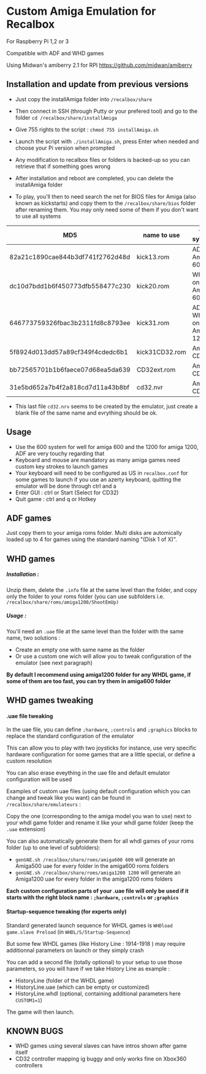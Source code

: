 # Custom Amiga Emulation for Recalbox

For Raspberry Pi 1,2 or 3

Compatible with ADF and WHD games

Using Midwan's amiberry 2.1 for RPI https://github.com/midwan/amiberry


Installation and update from previous versions
----------------------------------------------

- Just copy the installAmiga folder into `/recalbox/share`
- Then connect in SSH (through Putty or your prefered tool) and go to the folder `cd /recalbox/share/installAmiga`
- Give 755 rights to the script : `chmod 755 installAmiga.sh`
- Launch the script with `./installAmiga.sh`, press Enter when needed and choose your Pi version when prompted
- Any modification to recalbox files or folders is backed-up so you can retrieve that if something goes wrong
- After installation and reboot are completed, you can delete the installAmiga folder

- To play, you'll then to need search the net for BIOS files for Amiga (also known as kickstarts) and copy them to the `/recalbox/share/bios` folder after renaming them.
You may only need some of them if you don't want to use all systems

| MD5   | name to use   | for system   |
| ---   | ---   | ---   |
| 82a21c1890cae844b3df741f2762d48d    | kick13.rom      | ADF on Amiga 600   |
| dc10d7bdd1b6f450773dfb558477c230    | kick20.rom      | WHDL on Amiga 600   |
| 646773759326fbac3b2311fd8c8793ee    | kick31.rom      | ADF & WHDL on Amiga 1200   |
| 5f8924d013dd57a89cf349f4cdedc6b1    | kick31CD32.rom      | Amiga CD32   |
| bb72565701b1b6faece07d68ea5da639    | CD32ext.rom      | Amiga CD32   |
| 31e5bd652a7b4f2a818cd7d11a43b8bf    | cd32.nvr      | Amiga CD32   |

- This last file `cd32.nrv` seems to be created by the emulator, just create a blank file of the same name and evrything should be ok.

Usage
-------
- Use the 600 system for well for amiga 600 and the 1200 for amiga 1200, ADF are very touchy regarding that
- Keyboard and mouse are mandatory as many amiga games need custom key strokes to launch games
- Your keyboard will need to be configured as US in `recalbox.conf` for some games to launch if you use an azerty keyboard, quitting the emulator will be done through ctrl and a
- Enter GUI : ctrl or Start (Select for CD32)
- Quit game : ctrl and q or Hotkey

ADF games
---------
Just copy them to your amiga roms folder. Multi disks are automically loaded up to 4 for games using the standard naming "(Disk 1 of X)".

WHD games
------------------------
##### Installation :

Unzip them, delete the `.info` file at the same level than the folder, and copy only the folder to your roms folder (you can use subfolders i.e. `/recalbox/share/roms/amiga1200/ShootEmUp)`

##### Usage :
You'll need an `.uae` file at the same level than the folder with the same name, two solutions :
- Create an empty one with same name as the folder
- Or use a custom one wich will allow you to tweak configuration of the emulator (see next paragraph)

**By default I recommend using amiga1200 folder for any WHDL game, if some of them are too fast, you can try them in amiga600 folder**

WHD games tweaking
------------------
#### .uae file tweaking
In the uae file, you can define `;hardware`, `;controls` and `;graphics` blocks to replace the standard configuration of the emulator

This can allow you to play with two joysticks for instance, use very specific hardware configuration for some games that are a little special, or define a custom resolution

You can also erase eveything in the uae file and default emulator configuration will be used

Examples of custom uae files (using default configuration which you can change and tweak like you want) can be found in `/recalbox/share/emulateurs` :
 
Copy the one (corresponding to the amiga model you wan to use) next to your whdl game folder and rename it like your whdl game folder (keep the `.uae` extension)

You can also automatically generate them for all whdl games of your roms folder (up to one level of subfolders):
- `genUAE.sh /recalbox/share/roms/amiga600 600` will generate an Amiga500 uae for every folder in the amiga600 roms folders
- `genUAE.sh /recalbox/share/roms/amiga1200 1200` will generate an Amiga1200 uae for every folder in the amiga1200 roms folders

**Each custom configuration parts of your .uae file will only be used if it starts with the right block name : `;hardware`, `;controls` or `;graphics`**

#### Startup-sequence tweaking (for experts only)
Standard generated launch sequence for WHDL games is `WHDload game.slave Preload` (in `WHDL/S/Startup-Sequence`)

But some few WHDL games (like History Line : 1914-1918 ) may require additionnal parameters on launch or they simply crash

You can add a second file (totally optional) to your setup to use those parameters, so you will have if we take History Line as example :
- HistoryLine (folder of the WHDL game)
- HistoryLine.uae (which can be empty or customized)
- HistoryLine.whdl (optional, containing additional parameters here `CUSTOM1=1`)

The game will then launch.




KNOWN BUGS
------------
- WHD games using several slaves can have intros shown after game itself
- CD32 controller mapping ig buggy and only works fine on Xbox360 controllers

